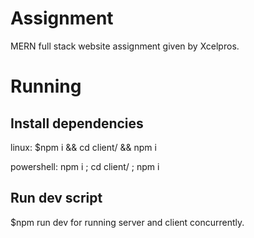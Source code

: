 # Assignment
MERN full stack website assignment given by Xcelpros.

# Running

##  Install dependencies
  linux:  $npm i && cd client/ && npm i
  
  powershell: npm i ; cd client/ ; npm i

##  Run dev script
$npm run dev for running server and client concurrently.
